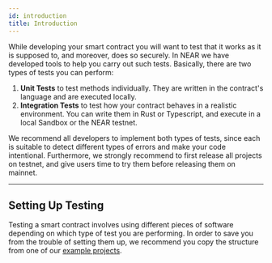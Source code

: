 ```yaml
---
id: introduction
title: Introduction
---
```


While developing your smart contract you will want to test that it works as it is supposed to, and moreover, does so securely. In NEAR we have developed tools to help you carry out such tests. Basically, there are two types of tests you can perform:

1. **Unit Tests** to test methods individually. They are written in the contract's language and are executed locally.
2. **Integration Tests** to test how your contract behaves in a realistic environment. You can write them in Rust or Typescript, and execute in a local Sandbox or the NEAR testnet.

We recommend all developers to implement both types of tests, since each is suitable to detect different types of errors and make your code intentional. Furthermore, we strongly recommend to first release all projects on testnet, and give users time to try them before releasing them on mainnet.

---
## Setting Up Testing
Testing a smart contract involves using different pieces of software depending on which type of test you are performing. In order to save you from the trouble of setting them up, we recommend you copy the structure from one of our [example projects](https://github.com/near-examples).